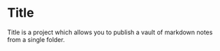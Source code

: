 # Title

Title is a project which allows you to publish a vault of markdown notes from a single folder. 